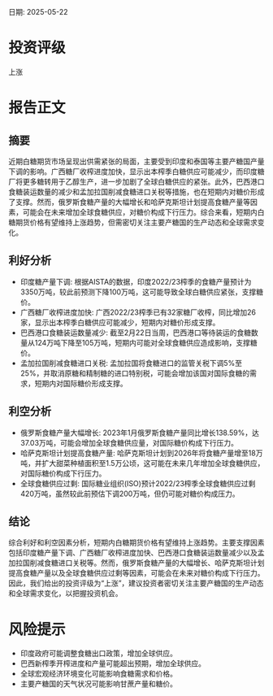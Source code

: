 
日期: 2025-05-22

# 投资评级

上涨

# 报告正文

## 摘要

近期白糖期货市场呈现出供需紧张的局面，主要受到印度和泰国等主要产糖国产量下调的影响。广西糖厂收榨进度加快，显示出本榨季白糖供应可能减少，而印度糖厂将更多糖转用于乙醇生产，进一步加剧了全球白糖供应的紧张。此外，巴西港口食糖装运数量的减少和孟加拉国削减食糖进口关税等措施，也在短期内对糖价形成了支撑。然而，俄罗斯食糖产量的大幅增长和哈萨克斯坦计划提高食糖产量等因素，可能会在未来增加全球食糖供应，对糖价构成下行压力。综合来看，短期内白糖期货价格有望维持上涨趋势，但需密切关注主要产糖国的生产动态和全球需求变化。

## 利好分析

* 印度糖产量下调: 根据AISTA的数据，印度2022/23榨季的食糖产量预计为3350万吨，较此前预测下降100万吨，这可能导致全球白糖供应紧张，支撑糖价。
* 广西糖厂收榨进度加快: 广西2022/23榨季已有32家糖厂收榨，同比增加26家，显示出本榨季白糖供应可能减少，短期内对糖价形成支撑。
* 巴西港口食糖装运数量减少: 截至2月22日当周，巴西港口等待装运的食糖数量从124万吨下降至105万吨，短期内可能对全球食糖供应造成影响，支撑糖价。
* 孟加拉国削减食糖进口关税: 孟加拉国将食糖进口的监管关税下调5%至25%，并取消原糖和精制糖的进口特别税，可能会增加该国对国际食糖的需求，短期内对国际糖价形成支撑。

## 利空分析

* 俄罗斯食糖产量大幅增长: 2023年1月俄罗斯食糖产量同比增长138.59%，达37.03万吨，可能会增加全球食糖供应量，对国际糖价构成下行压力。
* 哈萨克斯坦计划提高食糖产量: 哈萨克斯坦计划到2026年将食糖产量增至18万吨，并扩大甜菜种植面积至1.5万公顷，这可能在未来几年增加全球食糖供应，对国际糖价构成下行压力。
* 全球食糖供应过剩: 国际糖业组织(ISO)预计2022/23榨季全球食糖供应过剩420万吨，虽然较此前预估下调200万吨，但仍可能对糖价构成压力。

## 结论

综合利好和利空因素分析，短期内白糖期货价格有望维持上涨趋势。主要支撑因素包括印度糖产量下调、广西糖厂收榨进度加快、巴西港口食糖装运数量减少以及孟加拉国削减食糖进口关税等。然而，俄罗斯食糖产量的大幅增长、哈萨克斯坦计划提高食糖产量以及全球食糖供应过剩等因素，可能会在未来对糖价构成下行压力。因此，我们给出的投资评级为“上涨”，建议投资者密切关注主要产糖国的生产动态和全球需求变化，以把握投资机会。

# 风险提示

* 印度政府可能调整食糖出口政策，增加全球供应。
* 巴西新榨季开榨进度和产量可能超出预期，增加全球供应。
* 全球宏观经济环境变化可能影响食糖需求和价格。
* 主要产糖国的天气状况可能影响甘蔗产量和糖价。
